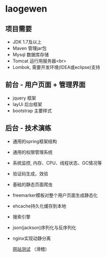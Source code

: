 # laogewen

项目需要
----
* JDK 1.7及以上<br>
* Maven 管理jar包<br>
* Mysql 数据库存储<br>
* Tomcat 运行用服务器\<br>
* Lombok, 需要开发环境(IDEA或eclipse)支持<br>

前台 - 用户页面 + 管理界面
---
* jquery 框架<br>
* layUi 后台框架<br>
* bootstrap 主要样式<br>

后台 - 技术演练
---
* 通用的spring框架结构
* 通用的权限管理系统
* 系统监控, 内存、CPU、线程状态、GC情况等
* 验证码生成，效验
* 基础的静态页面爬虫
* freemarker模板对整个用户页面生成静态化
* ehcache持久化缓存到本地
* 搜索引擎
* json(jackson)序列化与反序列化
* nginx实现动静分离

  [网站测试](http://laogewen.co/) （滑稽）
